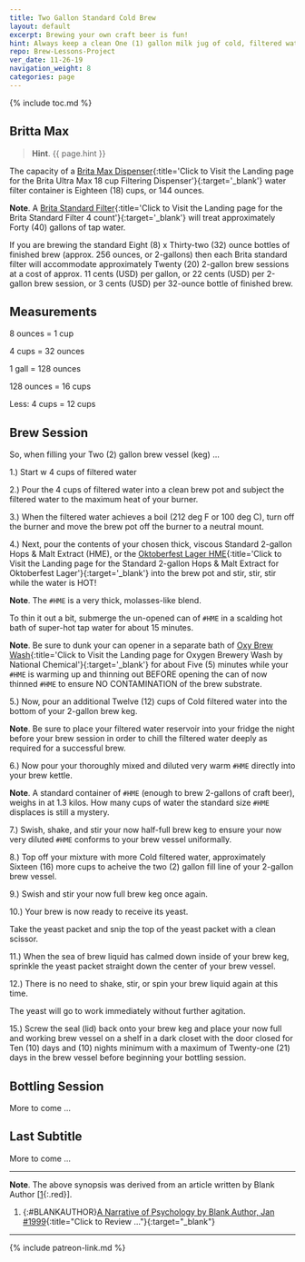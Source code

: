 ```yaml
---
title: Two Gallon Standard Cold Brew
layout: default
excerpt: Brewing your own craft beer is fun!
hint: Always keep a clean One (1) gallon milk jug of cold, filtered water in your refrigerator ready for your next brew session.
repo: Brew-Lessons-Project
ver_date: 11-26-19
navigation_weight: 8
categories: page
---
```

{% include toc.md %}

## Britta Max

> **Hint**. {{ page.hint }}

The capacity of a [Brita Max Dispenser](https://amzn.to/2sTzBvR){:title='Click to Visit the Landing page for the Brita Ultra Max 18 cup Filtering Dispenser'}{:target='_blank'} water filter container is Eighteen (18) cups, or 144 ounces.

**Note**. A [Brita Standard Filter](https://amzn.to/38mVZy4){:title='Click to Visit the Landing page for the Brita Standard Filter 4 count'}{:target='_blank'} will treat approximately Forty (40) gallons of tap water.

If you are brewing the standard Eight (8) x Thirty-two (32) ounce bottles of finished brew (approx. 256 ounces, or 2-gallons) then each Brita standard filter will accommodate approximately Twenty (20) 2-gallon brew sessions at a cost of approx. 11 cents (USD) per gallon, or 22 cents (USD) per 2-gallon brew session, or 3 cents (USD) per 32-ounce bottle of finished brew.

## Measurements

8 ounces = 1 cup

4 cups = 32 ounces

1 gall = 128 ounces

128 ounces = 16 cups

Less: 4 cups = 12 cups

## Brew Session

So, when filling your Two (2) gallon brew vessel (keg) ...

1.) Start w 4 cups of filtered water

2.) Pour the 4 cups of filtered water into a clean brew pot and subject the filtered water to the maximum heat of your burner.

3.) When the filtered water achieves a boil (212 deg F or 100 deg C), turn off the burner and move the brew pot off the burner to a neutral mount.

4.) Next, pour the contents of your chosen thick, viscous Standard 2-gallon Hops & Malt Extract (HME), or the [Oktoberfest Lager HME](https://amzn.to/38mVZy4){:title='Click to Visit the Landing page for the Standard 2-gallon Hops & Malt Extract for Oktoberfest Lager'}{:target='_blank'} into the brew pot and stir, stir, stir while the water is HOT!

**Note**. The `#HME` is a very thick, molasses-like blend.

To thin it out a bit, submerge the un-opened can of `#HME` in a scalding hot bath of super-hot tap water for about 15 minutes.

**Note**. Be sure to dunk your can opener in a separate bath of [Oxy Brew Wash](https://amzn.to/2RHcS0i){:title='Click to Visit the Landing page for Oxygen Brewery Wash by National Chemical'}{:target='_blank'} for about Five (5) minutes while your `#HME` is warming up and thinning out BEFORE opening the can of now thinned `#HME` to ensure NO CONTAMINATION of the brew substrate.

5.) Now, pour an additional Twelve (12) cups of Cold filtered water into the bottom of your 2-gallon brew keg.

**Note**. Be sure to place your filtered water reservoir into your fridge the night before your brew session in order to chill the filtered water deeply as required for a successful brew.

6.) Now pour your thoroughly mixed and diluted very warm `#HME` directly into your brew kettle.

**Note**. A standard container of `#HME` (enough to brew 2-gallons of craft beer), weighs in at 1.3 kilos. How many cups of water the standard size `#HME` displaces is still a mystery.

7.) Swish, shake, and stir your now half-full brew keg to ensure your now very diluted `#HME` conforms to your brew vessel uniformally.

8.) Top off your mixture with more Cold filtered water, approximately Sixteen (16) more cups to acheive the two (2) gallon fill line of your 2-gallon brew vessel.

9.) Swish and stir your now full brew keg once again.

10.) Your brew is now ready to receive its yeast.

Take the yeast packet and snip the top of the yeast packet with a clean scissor.

11.) When the sea of brew liquid has calmed down inside of your brew keg, sprinkle the yeast packet straight down the center of your brew vessel.

12.) There is no need to shake, stir, or spin your brew liquid again at this time.

The yeast will go to work immediately without further agitation.

15.) Screw the seal (lid) back onto your brew keg and place your now full and working brew vessel on a shelf in a dark closet with the door closed for Ten (10) days and (10) nights minimum with a maximum of Twenty-one (21) days in the brew vessel before beginning your bottling session.

## Bottling Session

More to come ...

## Last Subtitle

More to come ...

***

**Note**. The above synopsis was derived from an article written by Blank Author [[1](#BLANKAUTHOR){:.red}].

1. {:#BLANKAUTHOR}[A Narrative of Psychology by Blank Author, Jan #1999](http://cowles.yale.edu/sites/default/files/files/pub/d20/d2069.pdf){:title="Click to Review ..."}{:target="_blank"}

***

{% include patreon-link.md %}
